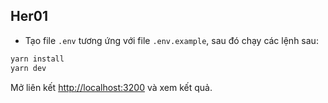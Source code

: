 ## Her01

* Tạo file ```.env``` tương ứng với file ```.env.example```, sau đó chạy các lệnh sau:

```bash
yarn install
yarn dev
```

Mở liên kết [http://localhost:3200](http://localhost:3200) và xem kết quả.
